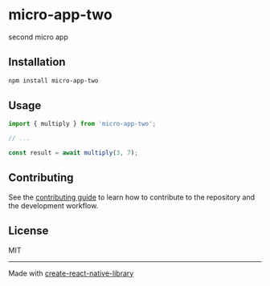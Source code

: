 # micro-app-two

second micro app

## Installation

```sh
npm install micro-app-two
```

## Usage


```js
import { multiply } from 'micro-app-two';

// ...

const result = await multiply(3, 7);
```


## Contributing

See the [contributing guide](CONTRIBUTING.md) to learn how to contribute to the repository and the development workflow.

## License

MIT

---

Made with [create-react-native-library](https://github.com/callstack/react-native-builder-bob)
